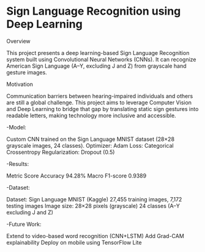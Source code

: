 # Sign Language Recognition using Deep Learning

Overview

This project presents a deep learning-based Sign Language Recognition system built using Convolutional Neural Networks (CNNs).
It can recognize American Sign Language (A–Y, excluding J and Z) from grayscale hand gesture images.

Motivation

Communication barriers between hearing-impaired individuals and others are still a global challenge.
This project aims to leverage Computer Vision and Deep Learning to bridge that gap by translating static sign gestures into readable letters, making technology more inclusive and accessible.


-Model:

Custom CNN trained on the Sign Language MNIST dataset (28×28 grayscale images, 24 classes).
Optimizer: Adam
Loss: Categorical Crossentropy
Regularization: Dropout (0.5)


-Results:

Metric	Score
Accuracy	94.28%
Macro F1-score	0.9389


-Dataset:

Dataset: Sign Language MNIST (Kaggle)
27,455 training images, 7,172 testing images
Image size: 28×28 pixels (grayscale)
24 classes (A–Y excluding J and Z)

-Future Work:

Extend to video-based word recognition (CNN+LSTM)
Add Grad-CAM explainability
Deploy on mobile using TensorFlow Lite
